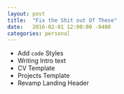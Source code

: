 ```yaml
---
layout: post
title:  "Fix the Shit out Of These"
date:   2016-02-01 12:00:00 -0400
categories: personal
---
```

* Add `code` Styles
* Writing Intro text
* CV Template
* Projects Template
* Revamp Landing Header
